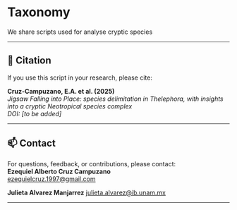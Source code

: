 # Taxonomy
We share scripts used for analyse cryptic species

---

## 🧪 Citation

If you use this script in your research, please cite:

**Cruz-Campuzano, E.A. et al. (2025)**  
*Jigsaw Falling into Place: species delimitation in Thelephora, with insights into a cryptic Neotropical species complex*  
_DOI: [to be added]_

---

## 📫 Contact

For questions, feedback, or contributions, please contact:  
**Ezequiel Alberto Cruz Campuzano**  
ezequielcruz.1997@gmail.com

**Julieta Alvarez Manjarrez** 
julieta.alvarez@ib.unam.mx 

---
